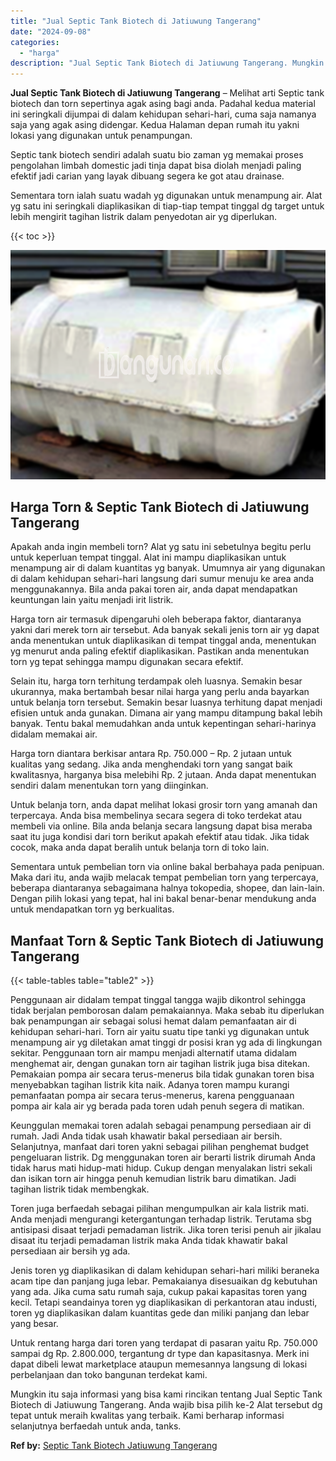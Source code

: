 ```yaml
---
title: "Jual Septic Tank Biotech di Jatiuwung Tangerang"
date: "2024-09-08"
categories: 
  - "harga"
description: "Jual Septic Tank Biotech di Jatiuwung Tangerang. Mungkin itu saja informasi yang bisa kami rincikan tentang Jual Septic Tank Biotech di Jatiuwung Tangerang...."
---
```


**Jual Septic Tank Biotech di Jatiuwung Tangerang** – Melihat arti Septic tank biotech dan torn sepertinya agak asing bagi anda. Padahal kedua material ini seringkali dijumpai di dalam kehidupan sehari-hari, cuma saja namanya saja yang agak asing didengar. Kedua Halaman depan rumah itu yakni lokasi yang digunakan untuk penampungan.

Septic tank biotech sendiri adalah suatu bio zaman yg memakai proses pengolahan limbah domestic jadi tinja dapat bisa diolah menjadi paling efektif jadi carian yang layak dibuang segera ke got atau drainase.

Sementara torn ialah suatu wadah yg digunakan untuk menampung air. Alat yg satu ini seringkali diaplikasikan di tiap-tiap tempat tinggal dg target untuk lebih mengirit tagihan listrik dalam penyedotan air yg diperlukan.

{{< toc >}}

![Jual Septic Tank Biotech di Jatiuwung Tangerang](/images/jual-bio-septictank-46.png)

## Harga Torn & Septic Tank Biotech di Jatiuwung Tangerang

Apakah anda ingin membeli torn? Alat yg satu ini sebetulnya begitu perlu untuk keperluan tempat tinggal. Alat ini mampu diaplikasikan untuk menampung air di dalam kuantitas yg banyak. Umumnya air yang digunakan di dalam kehidupan sehari-hari langsung dari sumur menuju ke area anda menggunakannya. Bila anda pakai toren air, anda dapat mendapatkan keuntungan lain yaitu menjadi irit listrik.

Harga torn air termasuk dipengaruhi oleh beberapa faktor, diantaranya yakni dari merek torn air tersebut. Ada banyak sekali jenis torn air yg dapat anda menentukan untuk diaplikasikan di tempat tinggal anda, menentukan yg menurut anda paling efektif diaplikasikan. Pastikan anda menentukan torn yg tepat sehingga mampu digunakan secara efektif.

Selain itu, harga torn terhitung terdampak oleh luasnya. Semakin besar ukurannya, maka bertambah besar nilai harga yang perlu anda bayarkan untuk belanja torn tersebut. Semakin besar luasnya terhitung dapat menjadi efisien untuk anda gunakan. Dimana air yang mampu ditampung bakal lebih banyak. Tentu bakal memudahkan anda untuk kepentingan sehari-harinya didalam memakai air.

Harga torn diantara berkisar antara Rp. 750.000 – Rp. 2 jutaan untuk kualitas yang sedang. Jika anda menghendaki torn yang sangat baik kwalitasnya, harganya bisa melebihi Rp. 2 jutaan. Anda dapat menentukan sendiri dalam menentukan torn yang diinginkan.

Untuk belanja torn, anda dapat melihat lokasi grosir torn yang amanah dan terpercaya. Anda bisa membelinya secara segera di toko terdekat atau membeli via online. Bila anda belanja secara langsung dapat bisa meraba saat itu juga kondisi dari torn berikut apakah efektif atau tidak. Jika tidak cocok, maka anda dapat beralih untuk belanja torn di toko lain.

Sementara untuk pembelian torn via online bakal berbahaya pada penipuan. Maka dari itu, anda wajib melacak tempat pembelian torn yang terpercaya, beberapa diantaranya sebagaimana halnya tokopedia, shopee, dan lain-lain. Dengan pilih lokasi yang tepat, hal ini bakal benar-benar mendukung anda untuk mendapatkan torn yg berkualitas.

## Manfaat Torn & Septic Tank Biotech di Jatiuwung Tangerang

{{< table-tables table="table2" >}}

Penggunaan air didalam tempat tinggal tangga wajib dikontrol sehingga tidak berjalan pemborosan dalam pemakaiannya. Maka sebab itu diperlukan bak penampungan air sebagai solusi hemat dalam pemanfaatan air di kehidupan sehari-hari. Torn air yaitu suatu tipe tanki yg digunakan untuk menampung air yg diletakan amat tinggi dr posisi kran yg ada di lingkungan sekitar. Penggunaan torn air mampu menjadi alternatif utama didalam menghemat air, dengan gunakan torn air tagihan listrik juga bisa ditekan. Pemakaian pompa air secara terus-menerus bila tidak gunakan toren bisa menyebabkan tagihan listrik kita naik. Adanya toren mampu kurangi pemanfaatan pompa air secara terus-menerus, karena pengguanaan pompa air kala air yg berada pada toren udah penuh segera di matikan.

Keunggulan memakai toren adalah sebagai penampung persediaan air di rumah. Jadi Anda tidak usah khawatir bakal persediaan air bersih. Selanjutnya, manfaat dari toren yakni sebagai pilihan penghemat budget pengeluaran listrik. Dg menggunakan toren air berarti listrik dirumah Anda tidak harus mati hidup-mati hidup. Cukup dengan menyalakan listri sekali dan isikan torn air hingga penuh kemudian listrik baru dimatikan. Jadi tagihan listrik tidak membengkak.

Toren juga berfaedah sebagai pilihan mengumpulkan air kala listrik mati. Anda menjadi mengurangi ketergantungan terhadap listrik. Terutama sbg antisipasi disaat terjadi pemadaman listrik. Jika toren terisi penuh air jikalau disaat itu terjadi pemadaman listrik maka Anda tidak khawatir bakal persediaan air bersih yg ada.

Jenis toren yg diaplikasikan di dalam kehidupan sehari-hari miliki beraneka acam tipe dan panjang juga lebar. Pemakaianya disesuaikan dg kebutuhan yang ada. Jika cuma satu rumah saja, cukup pakai kapasitas toren yang kecil. Tetapi seandainya toren yg diaplikasikan di perkantoran atau industi, toren yg diaplikasikan dalam kuantitas gede dan miliki panjang dan lebar yang besar.

Untuk rentang harga dari toren yang terdapat di pasaran yaitu Rp. 750.000 sampai dg Rp. 2.800.000, tergantung dr type dan kapasitasnya. Merk ini dapat dibeli lewat marketplace ataupun memesannya langsung di lokasi perbelanjaan dan toko bangunan terdekat kami.

Mungkin itu saja informasi yang bisa kami rincikan tentang Jual Septic Tank Biotech di Jatiuwung Tangerang. Anda wajib bisa pilih ke-2 Alat tersebut dg tepat untuk meraih kwalitas yang terbaik. Kami berharap informasi selanjutnya berfaedah untuk anda, tanks.

**Ref by:** [Septic Tank Biotech Jatiuwung Tangerang](https://id.wikipedia.org/wiki/Septic)
